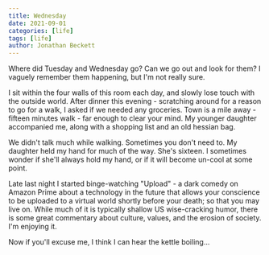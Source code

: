 ```yaml
---
title: Wednesday
date: 2021-09-01
categories: [life]
tags: [life]
author: Jonathan Beckett
---
```


Where did Tuesday and Wednesday go? Can we go out and look for them? I vaguely remember them happening, but I'm not really sure.

I sit within the four walls of this room each day, and slowly lose touch with the outside world. After dinner this evening - scratching around for a reason to go for a walk, I asked if we needed any groceries. Town is a mile away - fifteen minutes walk - far enough to clear your mind. My younger daughter accompanied me, along with a shopping list and an old hessian bag.

We didn't talk much while walking. Sometimes you don't need to. My daughter held my hand for much of the way. She's sixteen. I sometimes wonder if she'll always hold my hand, or if it will become un-cool at some point.

Late last night I started binge-watching "Upload" - a dark comedy on Amazon Prime about a technology in the future that allows your conscience to be uploaded to a virtual world shortly before your death; so that you may live on. While much of it is typically shallow US wise-cracking humor, there is some great commentary about culture, values, and the erosion of society. I'm enjoying it.

Now if you'll excuse me, I think I can hear the kettle boiling...